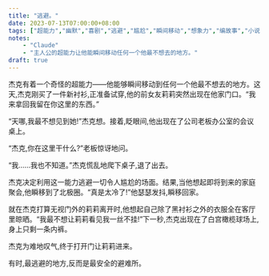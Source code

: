 ```yaml
---
title: "逃避。"
date: 2023-07-13T07:00:00+08:00
tags: ["超能力","幽默","喜剧","逃避","尴尬","瞬间移动","想象力","编故事","小说","Claude"]
notes:
    - "Claude"
    - "主人公的超能力让他能瞬间移动任何一个他最不想去的地方。"
draft: true
---
```


杰克有着一个奇怪的超能力——他能够瞬间移动到任何一个他最不想去的地方。这天,杰克刚买了一件新衬衫,正准备试穿,他的前女友莉莉突然出现在他家门口。“我来拿回我留在你这里的东西。”

“天哪,我最不想见到她!”杰克想。接着,眨眼间,他出现在了公司老板办公室的会议桌上。

“杰克,你在这里干什么?”老板惊讶地问。

“我......我也不知道。”杰克慌乱地爬下桌子,退了出去。

杰克决定利用这一能力逃避一切令人尴尬的场面。结果,当他想起即将到来的家庭聚会,他瞬移到了北极圈。“真是太冷了!”他瑟瑟发抖,瞬移回家。

就在杰克打算无视门外的莉莉离开时,他想起自己除了黑衬衫之外的衣服全在客厅里晾晒。“我最不想让莉莉看见我一丝不挂!”下一秒,杰克出现在了白宫橄榄球场上,身上只剩一条内裤。

杰克为难地叹气,终于打开门让莉莉进来。

有时,最逃避的地方,反而是最安全的避难所。